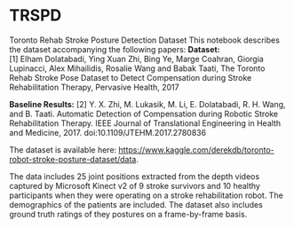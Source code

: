# TRSPD
Toronto Rehab Stroke Posture Detection Dataset
This notebook describes the dataset accompanying the following papers: 
**Dataset:**           
[1] Elham Dolatabadi, Ying Xuan Zhi, Bing Ye, Marge Coahran, Giorgia Lupinacci, Alex Mihailidis, Rosalie Wang and Babak Taati, The Toronto Rehab Stroke Pose Dataset to Detect Compensation during Stroke Rehabilitation Therapy, Pervasive Health, 2017
 
**Baseline Results:**
[2] Y. X. Zhi, M. Lukasik, M. Li, E. Dolatabadi, R. H. Wang, and B. Taati. Automatic Detection of Compensation during Robotic Stroke Rehabilitation Therapy. IEEE Journal of Translational Engineering in Health and Medicine, 2017. doi:10.1109/JTEHM.2017.2780836

The dataset is available here: https://www.kaggle.com/derekdb/toronto-robot-stroke-posture-dataset/data.

The data includes 25 joint positions extracted from the depth videos captured by Microsoft Kinect v2 of 9 stroke survivors and 10 healthy participants when they were operating on a stroke rehabilitation robot. The demographics of the patients are included. The dataset also includes ground truth ratings of they postures on a frame-by-frame basis.
